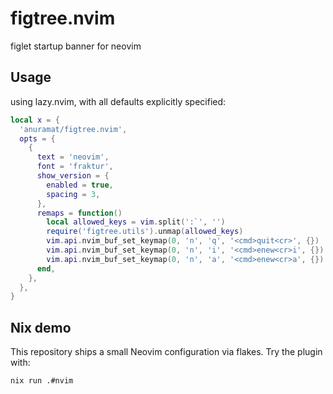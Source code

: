 # figtree.nvim

figlet startup banner for neovim

## Usage

using lazy.nvim, with all defaults explicitly specified:

```lua
local x = {
  'anuramat/figtree.nvim',
  opts = {
    {
      text = 'neovim',
      font = 'fraktur',
      show_version = {
        enabled = true,
        spacing = 3,
      },
      remaps = function()
        local allowed_keys = vim.split(':`', '')
        require('figtree.utils').unmap(allowed_keys)
        vim.api.nvim_buf_set_keymap(0, 'n', 'q', '<cmd>quit<cr>', {})
        vim.api.nvim_buf_set_keymap(0, 'n', 'i', '<cmd>enew<cr>i', {})
        vim.api.nvim_buf_set_keymap(0, 'n', 'a', '<cmd>enew<cr>a', {})
      end,
    },
  },
}
```

## Nix demo

This repository ships a small Neovim configuration via flakes. Try the plugin with:

```bash
nix run .#nvim
```
